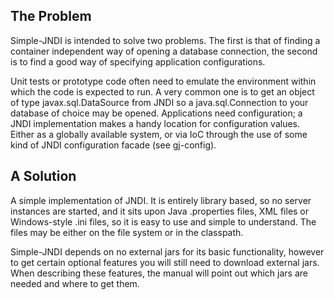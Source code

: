 ## The Problem ##
Simple-JNDI is intended to solve two problems. The first is that of finding a container independent way of opening a database connection, the second is to find a good way of specifying application configurations.

Unit tests or prototype code often need to emulate the environment within which the code is expected to run. A very common one is to get an object of type javax.sql.DataSource from JNDI so a java.sql.Connection to your database of choice may be opened.
Applications need configuration; a JNDI implementation makes a handy location for configuration values. Either as a globally available system, or via IoC through the use of some kind of JNDI configuration facade (see gj-config).

## A Solution ##

A simple implementation of JNDI. It is entirely library based, so no server instances are started, and it sits upon Java .properties files, XML files or Windows-style .ini files, so it is easy to use and simple to understand. The files may be either on the file system or in the classpath.

Simple-JNDI depends on no external jars for its basic functionality, however to get certain optional features you will still need to download external jars. When describing these features, the manual will point out which jars are needed and where to get them.